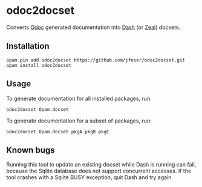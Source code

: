 # odoc2docset

Converts [Odoc](https://github.com/ocaml-doc/odoc) generated documentation into [Dash](https://kapeli.com/dash) (or [Zeal](https://zealdocs.org/)) docsets.

## Installation

```
opam pin add odoc2docset https://github.com/jfeser/odoc2docset.git
opam install odoc2docset
```

## Usage

To generate documentation for all installed packages, run:

```
odoc2docset Opam.docset
```

To generate documentation for a subset of packages, run:

```
odoc2docset Opam.docset pkgA pkgB pkgC
```

## Known bugs

Running this tool to update an existing docset while Dash is running can fail,
because the Sqlite database does not support concurrent accesses. If the tool
crashes with a Sqlite BUSY exception, quit Dash and try again.
